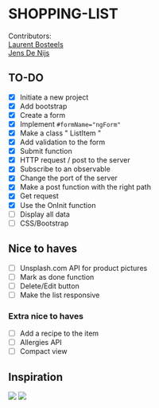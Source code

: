 # SHOPPING-LIST
Contributors:  
[Laurent Bosteels](https://github.com/Laurent-Bosteels)  
[Jens De Nijs](https://github.com/JensDeNijs)

## TO-DO

- [x] Initiate a new project
- [x] Add bootstrap
- [x] Create a form
- [x] Implement `#formName="ngForm"`
- [x] Make a class " ListItem "
- [x] Add validation to the form
- [x] Submit function
- [x] HTTP request / post to the server
- [x] Subscribe to an observable
- [x] Change the port of the server
- [x] Make a post function with the right path
- [x] Get request
- [x] Use the OnInit function
- [ ] Display all data
- [ ] CSS/Bootstrap

## Nice to haves
- [ ] Unsplash.com API for product pictures
- [ ] Mark as done function
- [ ] Delete/Edit button
- [ ] Make the list responsive

### Extra nice to haves
- [ ] Add a recipe to the item
- [ ] Allergies API
- [ ] Compact view

## Inspiration
![](https://i.pinimg.com/564x/6e/58/95/6e58956f03b78eadcaa377cffdd49c94.jpg)
![](https://mir-s3-cdn-cf.behance.net/project_modules/max_1200/1dc3b250941731.58dda1470df88.png)